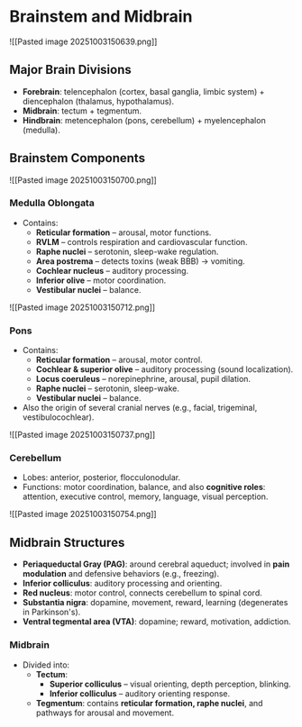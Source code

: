 # **Brainstem and Midbrain**

![[Pasted image 20251003150639.png]]
## **Major Brain Divisions**
- **Forebrain**: telencephalon (cortex, basal ganglia, limbic system) + diencephalon (thalamus, hypothalamus).
- **Midbrain**: tectum + tegmentum.
- **Hindbrain**: metencephalon (pons, cerebellum) + myelencephalon (medulla).

## **Brainstem Components**

![[Pasted image 20251003150700.png]]
### **Medulla Oblongata**
- Contains:
    - **Reticular formation** – arousal, motor functions.
    - **RVLM** – controls respiration and cardiovascular function.
    - **Raphe nuclei** – serotonin, sleep-wake regulation.
    - **Area postrema** – detects toxins (weak BBB) → vomiting.
    - **Cochlear nucleus** – auditory processing.
    - **Inferior olive** – motor coordination.
    - **Vestibular nuclei** – balance.

![[Pasted image 20251003150712.png]]
### **Pons**
- Contains:
    - **Reticular formation** – arousal, motor control.
    - **Cochlear & superior olive** – auditory processing (sound localization).
    - **Locus coeruleus** – norepinephrine, arousal, pupil dilation.
    - **Raphe nuclei** – serotonin, sleep-wake.
    - **Vestibular nuclei** – balance.
- Also the origin of several cranial nerves (e.g., facial, trigeminal, vestibulocochlear).

![[Pasted image 20251003150737.png]]
### **Cerebellum**
- Lobes: anterior, posterior, flocculonodular.
- Functions: motor coordination, balance, and also **cognitive roles**: attention, executive control, memory, language, visual perception.

![[Pasted image 20251003150754.png]]
## **Midbrain Structures**
- **Periaqueductal Gray (PAG)**: around cerebral aqueduct; involved in **pain modulation** and defensive behaviors (e.g., freezing).
- **Inferior colliculus**: auditory processing and orienting.
- **Red nucleus**: motor control, connects cerebellum to spinal cord.
- **Substantia nigra**: dopamine, movement, reward, learning (degenerates in Parkinson's).
- **Ventral tegmental area (VTA)**: dopamine; reward, motivation, addiction.
### **Midbrain**
- Divided into:
    - **Tectum**:
        - **Superior colliculus** – visual orienting, depth perception, blinking.
        - **Inferior colliculus** – auditory orienting response.
    - **Tegmentum**: contains **reticular formation, raphe nuclei**, and pathways for arousal and movement.